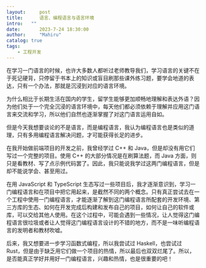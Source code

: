 ```yaml
---
layout:     post
title:      语言、编程语言与语言环境
intro:   ""
date:       2023-7-24 18:30:00
author:     "Mahiru"
catalog: true
tags:
    - 工程开发
---
```


在学习一门语言的时候，也许大多数人都听过老师教导我们，学习语言的关键不在于死记硬背，只停留于书本上的知识或盲目刷那些课外练习题，要学会地道的表达，只有一个办法，那就是沉浸到对应的语言环境。

为什么相比于长期生活在国内的学生，留学生能够更加顺畅地理解和表达外语？因为他们处于一个完全沉浸的语言环境中，每天他们都必须依赖于理解并应用这门语言来交流和学习，所以他们自然也逐渐掌握了对这门语言运用自如。

但是今天我想要谈论的不是语言，而是编程语言，我认为编程语言也是类似的道理，只有多用编程语言解决问题，才可能获得长足的进步。

在我开始做前端项目的开发之前，我曾经学过 C++ 和 Java，但是却没有用它们写过一个完整的项目。使用 C++ 的大部分情况是在刷算法题，而 Java 方面，则只是看教材、写了点示例代码罢了。因此，我只能说我学过这两门编程语言，但是却不能说学会、甚至用过。

在用 JavaScript 和 TypeScript 生态写过一些项目后，我才逐渐意识到，学习一门编程语言和在项目中把它用起来，是截然不同的两个概念。只有真正尝试去在一个工程中使用一门编程语言，才能逐渐了解到这门编程语言所配套的开发环境、第三方库的生态、如何在开发完成后构建和发布自己的项目，如何让自己的软件或库，可以交给其他人使用。在这个过程中，可能会遇到一些情况，让人觉得这门编程语言很垃圾或者让人觉得这门编程语言设计的不错的地方，而不是一味听编程语言的发明者和教材吹嘘。

后来，我又想要进一步学习函数式编程，所以我尝试过 Haskell，也尝试过 Rust，但是由于缺乏用它们做一个项目的热情，所以最后也双双烂尾了。所以，是否能真正学好并用好一门编程语言，兴趣和热情，也是很重要的吧！